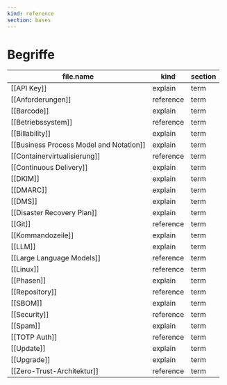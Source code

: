 ```yaml
---
kind: reference
section: bases
---
```


# Begriffe

| file.name | kind | section |
| --- | --- | --- |
| [[API Key]] | explain | term |
| [[Anforderungen]] | reference | term |
| [[Barcode]] | explain | term |
| [[Betriebssystem]] | reference | term |
| [[Billability]] | explain | term |
| [[Business Process Model and Notation]] | explain | term |
| [[Containervirtualisierung]] | reference | term |
| [[Continuous Delivery]] | explain | term |
| [[DKIM]] | explain | term |
| [[DMARC]] | explain | term |
| [[DMS]] | explain | term |
| [[Disaster Recovery Plan]] | explain | term |
| [[Git]] | reference | term |
| [[Kommandozeile]] | explain | term |
| [[LLM]] | explain | term |
| [[Large Language Models]] | reference | term |
| [[Linux]] | reference | term |
| [[Phasen]] | explain | term |
| [[Repository]] | reference | term |
| [[SBOM]] | explain | term |
| [[Security]] | reference | term |
| [[Spam]] | explain | term |
| [[TOTP Auth]] | reference | term |
| [[Update]] | explain | term |
| [[Upgrade]] | explain | term |
| [[Zero-Trust-Architektur]] | reference | term |
